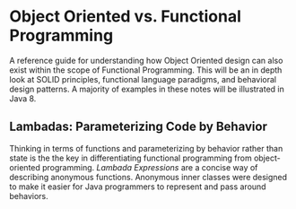 # Object Oriented vs. Functional Programming 
A reference guide for understanding how Object Oriented design can also exist within the scope of Functional Programming. This will be an in depth look at SOLID principles, functional language paradigms, and behavioral design patterns. A majority of examples in these notes will be illustrated in Java 8. 

## Lambadas: Parameterizing Code by Behavior 
Thinking in terms of functions and parameterizing by behavior rather than state is the the key in differentiating functional programming from object-oriented programming. _Lambada Expressions_ are a concise way of describing anonymous functions. Anonymous inner classes were designed to make it easier for Java programmers to represent and pass around behaviors. 